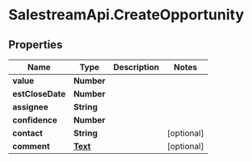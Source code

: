 # SalestreamApi.CreateOpportunity

## Properties
Name | Type | Description | Notes
------------ | ------------- | ------------- | -------------
**value** | **Number** |  | 
**estCloseDate** | **Number** |  | 
**assignee** | **String** |  | 
**confidence** | **Number** |  | 
**contact** | **String** |  | [optional] 
**comment** | [**Text**](Text.md) |  | [optional] 


